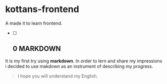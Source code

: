 # kottans-frontend
A made it to learn frontend.

- [ ] ## 0 MARKDOWN 

It is my first try using **markdown**. 
In order to lern and share my impressions i decided to use makdown as an instrument of describing my progress.
> I hope you will understand my English.

